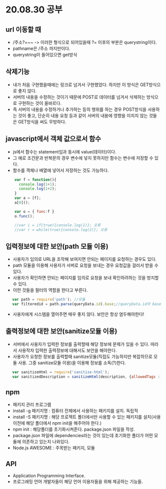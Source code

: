 # 20.08.30 공부

## url 이동할 때
 * /주소?=~~ -> 이러한 형식으로 되어있을때 ?= 이후의 부분은 querystring이다.
 * pathname은 /주소 까지만이다.
 * querystring이 들어있으면 get방식

## 삭제기능
 * 내가 처음 구현했을때에는 링크로 넘겨서 구현했었다. 하지만 이 방식은 GET방식으로 좋지 않다.
 * 서버의 내용을 수정하는 것이기 때문에 POST로 데이터를 넘겨서 삭제하는 방식으로 구현하는 것이 올바르다.
 * 즉 서버의 내용을 수정하거나 추가하는 등의 행위를 하는 경우 POST방식을 사용하는 것이 좋고, 단순히 내용 요청 등과 같이 서버의 내용에 영향을 미치지 않는 것들은 GET방식을 써도 무방하다.

## javascript에서 객체 값으로서 함수
 * js에서 함수는 statement임과 동시에 value(데이터)이다.
 * 그 예로 조건문과 반복문의 경우 변수에 넣지 못하지만 함수는 변수에 저장할 수 있다.
 * 함수를 객체나 배열에 넣어서 저장하는 것도 가능하다.
```javascript
    var f = function(){
      console.log(1+1);
      console.log(1+2);
    }
    var a = [f];
    a[0]();

    var o = { func:f }
    o.func();

    //var i = if(true){console.log(1)}; 오류
    //var r = while(true){console.log(2)}; 오류
```
## 입력정보에 대한 보안(path 모듈 이용)
 * 사용자가 임의로 URL을 조작해 보여지면 안되는 페이지를 요청하는 경우도 있다.
 * path 모듈을 이용해 사용자가 서버로 요청을 보내는 경우 요청값을 걸러서 받을 수 있다.
 * 사용자가 확인하면 안되는 페이지를 임의로 요청을 보내 확인하려하는 것을 방지할 수 있다.
 * 이런 것들을 필터의 역할을 한다고 부른다.
 ```javascript
    var path = require('path'); //모듈
    var filteredid = path.parse(queryData.id).base;//queryData.id의 base만 가지고옴.
 ```
 * 사용자에게 시스템을 열어주면 매우 좋지 않다. 보안은 항상 염두해야한다!

## 출력정보에 대한 보안(sanitize모듈 이용)
 * 서버에서 사용자가 입력한 정보를 출력할때 해당 정보에 문제가 있을 수 있다. 따라서 사용작자 입력한 출력정보에 대해서도 보안을 해야한다.  
 * 사용자가 요청한 정보를 출력할때 sanitize모듈(직접도 가능하지만 복잡하므로 모듈 사용. 그중 sanitize모듈 이용)을 이용해 정보를 소독(?)한다.
 ```javascript
    var sanitizeHtml = require('sanitize-html');
    var sanitizedDescription = sanitizeHtml(description, {allowedTags :['h1']});
 ```

## npm
 * 패키지 관리 프로그램
 * install -g 패키지명 : 컴퓨터 전체에서 사용하는 패키지를 설치. 독립적
 * install -S 패키지명 : 해당 프로젝트 폴더에서만 사용할 수 있는 패키지를 설치(사용 이전에 해당 폴더에서 npm init을 해주어야 한다.)
 * npm init : 해당폴더를 초기화시켜준다. package.json 파일을 작성.
 * package.json 파일에 dependencies라는 것이 있는데 초기화한 폴더가 어떤 모듈에 의존하고 있는지 나와있다.
 * Node.js AWESOME : 주목받는 패키지, 모듈

## API
 * Application Programming Interface.
 * 프로그래밍 언어 개발자들이 해당 언어 이용자들을 위해 제공하는 기능들.
